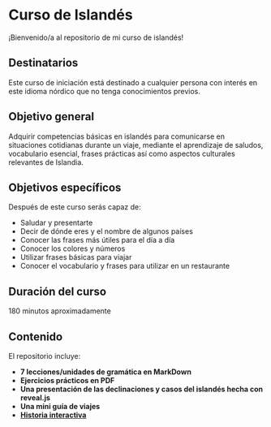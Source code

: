 # Curso de Islandés

¡Bienvenido/a al repositorio de mi curso de islandés! 

## Destinatarios
Este curso de iniciación está destinado a cualquier persona con interés en este idioma nórdico que no tenga conocimientos previos. 

## Objetivo general
Adquirir competencias básicas en islandés para comunicarse en situaciones cotidianas durante un viaje, mediante el aprendizaje de saludos, vocabulario esencial, frases prácticas así como aspectos culturales relevantes de Islandia.

## Objetivos específicos
Después de este curso serás capaz de:
- Saludar y presentarte
- Decir de dónde eres y el nombre de algunos países
- Conocer las frases más útiles para el día a día
- Conocer los colores y números
- Utilizar frases básicas para viajar
- Conocer el vocabulario y frases para utilizar en un restaurante

## Duración del curso
180 minutos aproximadamente

## Contenido  
El repositorio incluye:  
- **7 lecciones/unidades de gramática en MarkDown**  
- **Ejercicios prácticos en PDF**  
- **Una presentación de las declinaciones y casos del islandés hecha con reveal.js**  
- **Una mini guía de viajes**  
- **[Historia interactiva](/historia/index.html)**  
